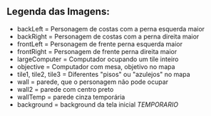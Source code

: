 ## Legenda das Imagens:

- backLeft = Personagem de costas com a perna esquerda maior
- backRight = Personagem de costas com a perna direita maior
- frontLeft = Personagem de frente perna esquerda maior
- frontRight = Personagem de frente perna direita maior
- largeComputer = Computador ocupando um tile inteiro
- objective = Computador com mesa, objetivo no mapa
- tile1, tile2, tile3 = Diferentes "pisos" ou "azulejos" no mapa
- wall = parede, que o personagem não pode ocupar
- wall2 = parede com centro preto
- wallTemp = parede cinza temporária
- background = background da tela inicial *TEMPORARIO*
